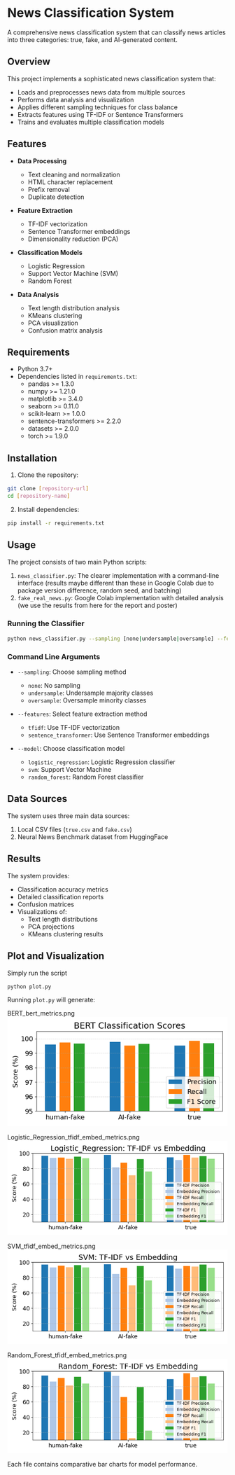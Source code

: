 # News Classification System

A comprehensive news classification system that can classify news articles into three categories: true, fake, and AI-generated content.

## Overview

This project implements a sophisticated news classification system that:
- Loads and preprocesses news data from multiple sources
- Performs data analysis and visualization
- Applies different sampling techniques for class balance
- Extracts features using TF-IDF or Sentence Transformers
- Trains and evaluates multiple classification models

## Features

- **Data Processing**
  - Text cleaning and normalization
  - HTML character replacement
  - Prefix removal
  - Duplicate detection

- **Feature Extraction**
  - TF-IDF vectorization
  - Sentence Transformer embeddings
  - Dimensionality reduction (PCA)

- **Classification Models**
  - Logistic Regression
  - Support Vector Machine (SVM)
  - Random Forest

- **Data Analysis**
  - Text length distribution analysis
  - KMeans clustering
  - PCA visualization
  - Confusion matrix analysis

## Requirements

- Python 3.7+
- Dependencies listed in `requirements.txt`:
  - pandas >= 1.3.0
  - numpy >= 1.21.0
  - matplotlib >= 3.4.0
  - seaborn >= 0.11.0
  - scikit-learn >= 1.0.0
  - sentence-transformers >= 2.2.0
  - datasets >= 2.0.0
  - torch >= 1.9.0

## Installation

1. Clone the repository:
```bash
git clone [repository-url]
cd [repository-name]
```

2. Install dependencies:
```bash
pip install -r requirements.txt
```

## Usage

The project consists of two main Python scripts:

1. `news_classifier.py`: The clearer implementation with a command-line interface (results maybe different than these in Google Colab due to package version difference, random seed, and batching)
2. `fake_real_news.py`: Google Colab implementation with detailed analysis (we use the results from here for the report and poster)

### Running the Classifier

```bash
python news_classifier.py --sampling [none|undersample|oversample] --features [tfidf|sentence_transformer] --model [logistic_regression|svm|random_forest]
```

### Command Line Arguments

- `--sampling`: Choose sampling method
  - `none`: No sampling
  - `undersample`: Undersample majority classes
  - `oversample`: Oversample minority classes

- `--features`: Select feature extraction method
  - `tfidf`: Use TF-IDF vectorization
  - `sentence_transformer`: Use Sentence Transformer embeddings

- `--model`: Choose classification model
  - `logistic_regression`: Logistic Regression classifier
  - `svm`: Support Vector Machine
  - `random_forest`: Random Forest classifier

## Data Sources

The system uses three main data sources:
1. Local CSV files (`true.csv` and `fake.csv`)
2. Neural News Benchmark dataset from HuggingFace

## Results

The system provides:
- Classification accuracy metrics
- Detailed classification reports
- Confusion matrices
- Visualizations of:
  - Text length distributions
  - PCA projections
  - KMeans clustering results

## Plot and Visualization
Simply run the script
```bash
python plot.py
```
Running `plot.py` will generate: 

BERT_bert_metrics.png\
![image](BERT_bert_metrics.png)

Logistic_Regression_tfidf_embed_metrics.png\
![image](Logistic_Regression_tfidf_embed_metrics.png)

SVM_tfidf_embed_metrics.png\
![image](SVM_tfidf_embed_metrics.png)

Random_Forest_tfidf_embed_metrics.png\
![image](Random_Forest_tfidf_embed_metrics.png)

Each file contains comparative bar charts for model performance.



